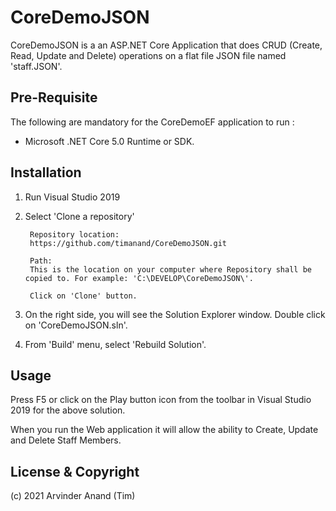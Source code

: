 # CoreDemoJSON

CoreDemoJSON is a an ASP.NET Core Application that does CRUD (Create, Read, Update and Delete) operations on a flat file JSON file named 'staff.JSON'.


## Pre-Requisite
The following are mandatory for the CoreDemoEF application to run :

- Microsoft .NET Core 5.0 Runtime or SDK.



## Installation

1. Run Visual Studio 2019

2. Select 'Clone a repository'

        Repository location: 
        https://github.com/timanand/CoreDemoJSON.git

        Path:
        This is the location on your computer where Repository shall be copied to. For example: 'C:\DEVELOP\CoreDemoJSON\'.

        Click on 'Clone' button.

3. On the right side, you will see the Solution Explorer window.
Double click on 'CoreDemoJSON.sln'.

4. From 'Build' menu, select 'Rebuild Solution'.




## Usage

Press F5 or click on the Play button icon from the toolbar in Visual Studio 2019 for the above solution.

When you run the Web application it will allow the ability to Create, Update and Delete Staff Members.




## License & Copyright

(c) 2021 Arvinder Anand (Tim)

